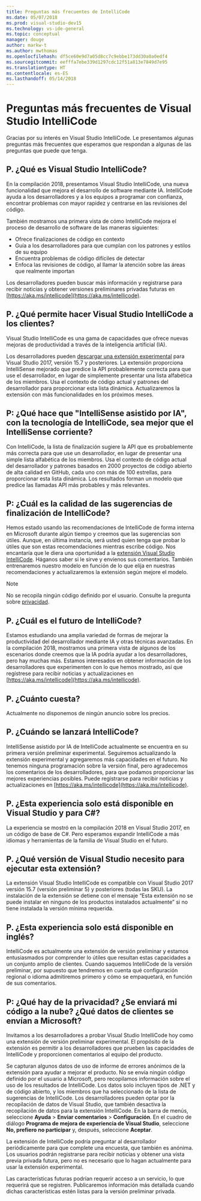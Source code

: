 ```yaml
---
title: Preguntas más frecuentes de IntelliCode
ms.date: 05/07/2018
ms.prod: visual-studio-dev15
ms.technology: vs-ide-general
ms.topic: conceptual
manager: douge
author: markw-t
ms.author: mwthomas
ms.openlocfilehash: df5ce60e9d7a05d8cc7c9ebbe173dd30a0a0edf4
ms.sourcegitcommit: eefffa7ebe339d1297cdc12f51a813e7849d7e95
ms.translationtype: HT
ms.contentlocale: es-ES
ms.lasthandoff: 05/14/2018
---
```

# Preguntas más frecuentes de Visual Studio IntelliCode

Gracias por su interés en Visual Studio IntelliCode. Le presentamos algunas preguntas más frecuentes que esperamos que respondan a algunas de las preguntas que puede que tenga.

## P. ¿Qué es Visual Studio IntelliCode?

En la compilación 2018, presentamos Visual Studio IntelliCode, una nueva funcionalidad que mejora el desarrollo de software mediante IA. IntelliCode ayuda a los desarrolladores y a los equipos a programar con confianza, encontrar problemas con mayor rapidez y centrarse en las revisiones del código.

También mostramos una primera vista de cómo IntelliCode mejora el proceso de desarrollo de software de las maneras siguientes:

- Ofrece finalizaciones de código en contexto
- Guía a los desarrolladores para que cumplan con los patrones y estilos de su equipo
- Encuentra problemas de código difíciles de detectar
- Enfoca las revisiones de código, al llamar la atención sobre las áreas que realmente importan

Los desarrolladores pueden buscar más información y registrarse para recibir noticias y obtener versiones preliminares privadas futuras en [https://aka.ms/intellicode](https://aka.ms/intellicode).

## P. ¿Qué permite hacer Visual Studio IntelliCode a los clientes?

Visual Studio IntelliCode es una gama de capacidades que ofrece nuevas mejoras de productividad a través de la inteligencia artificial (IA).

Los desarrolladores pueden [descargar una extensión experimental](https://go.microsoft.com/fwlink/?linkid=872707) para Visual Studio 2017, versión 15.7 y posteriores. La extensión proporciona IntelliSense mejorado que predice la API probablemente correcta para que use el desarrollador, en lugar de simplemente presentar una lista alfabética de los miembros. Usa el contexto de código actual y patrones del desarrollador para proporcionar esta lista dinámica. Actualizaremos la extensión con más funcionalidades en los próximos meses.

## P: ¿Qué hace que "IntelliSense asistido por IA", con la tecnología de IntelliCode, sea mejor que el IntelliSense corriente?

Con IntelliCode, la lista de finalización sugiere la API que es probablemente más correcta para que use un desarrollador, en lugar de presentar una simple lista alfabética de los miembros. Usa el contexto de código actual del desarrollador y patrones basados en 2000 proyectos de código abierto de alta calidad en GitHub, cada uno con más de 100 estrellas, para proporcionar esta lista dinámica. Los resultados forman un modelo que predice las llamadas API más probables y más relevantes.

## P: ¿Cuál es la calidad de las sugerencias de finalización de IntelliCode?

Hemos estado usando las recomendaciones de IntelliCode de forma interna en Microsoft durante algún tiempo y creemos que las sugerencias son útiles. Aunque, en última instancia, será usted quien tenga que probar lo útiles que son estas recomendaciones mientras escribe código. Nos encantaría que le diera una oportunidad a la [extensión Visual Studio IntelliCode](https://go.microsoft.com/fwlink/?linkid=872707). Háganos saber si le sirve y envíenos sus comentarios. También entrenaremos nuestro modelo en función de lo que elija en nuestras recomendaciones y actualizaremos la extensión según mejore el modelo.

> [!NOTE]
> No se recopila ningún código definido por el usuario. Consulte la pregunta sobre [privacidad](#privacy).

## P. ¿Cuál es el futuro de IntelliCode?

Estamos estudiando una amplia variedad de formas de mejorar la productividad del desarrollador mediante IA y otras técnicas avanzadas. En la compilación 2018, mostramos una primera vista de algunos de los escenarios donde creemos que la IA podría ayudar a los desarrolladores, pero hay muchas más. Estamos interesados en obtener información de los desarrolladores que experimenten con lo que hemos mostrado, así que regístrese para recibir noticias y actualizaciones en [https://aka.ms/intellicode](https://aka.ms/intellicode).

## P. ¿Cuánto cuesta?

Actualmente no disponemos de ningún anuncio sobre los precios.

## P. ¿Cuándo se lanzará IntelliCode?

IntelliSense asistido por IA de IntelliCode actualmente se encuentra en su primera versión preliminar experimental. Seguiremos actualizando la extensión experimental y agregaremos más capacidades en el futuro. No tenemos ninguna programación sobre la versión final, pero agradecemos los comentarios de los desarrolladores, para que podamos proporcionar las mejores experiencias posibles. Puede registrarse para recibir noticias y actualizaciones en [https://aka.ms/intellicode](https://aka.ms/intellicode).

## P. ¿Esta experiencia solo está disponible en Visual Studio y para C#?

La experiencia se mostró en la compilación 2018 en Visual Studio 2017, en un código de base de C#. Pero esperamos expandir IntelliCode a más idiomas y herramientas de la familia de Visual Studio en el futuro.

## P. ¿Qué versión de Visual Studio necesito para ejecutar esta extensión?

La extensión Visual Studio IntelliCode es compatible con Visual Studio 2017 versión 15.7 (versión preliminar 5) y posteriores (todas las SKU). La instalación de la extensión se detiene con el mensaje “Esta extensión no se puede instalar en ninguno de los productos instalados actualmente” si no tiene instalada la versión mínima requerida.

## P. ¿Esta experiencia solo está disponible en inglés?

IntelliCode es actualmente una extensión de versión preliminar y estamos entusiasmados por comprender lo útiles que resultan estas capacidades a un conjunto amplio de clientes. Cuando saquemos IntelliCode de la versión preliminar, por supuesto que tendremos en cuenta qué configuración regional o idioma admitiremos primero y cómo se empaquetará, en función de sus comentarios. 

## <a name="privacy"/> P: ¿Qué hay de la privacidad? ¿Se enviará mi código a la nube? ¿Qué datos de clientes se envían a Microsoft?

Invitamos a los desarrolladores a probar Visual Studio IntelliCode hoy como una extensión de versión preliminar experimental. El propósito de la extensión es permitir a los desarrolladores que prueben las capacidades de IntelliCode y proporcionen comentarios al equipo del producto.

Se capturan algunos datos de uso de informe de errores anónimos de la extensión para ayudar a mejorar el producto. No se envía ningún código definido por el usuario a Microsoft, pero recopilamos información sobre el uso de los resultados de IntelliCode. Los datos solo incluyen tipos de .NET y de código abierto, y los miembros que ha seleccionado de la lista de sugerencias de IntelliCode. Los desarrolladores pueden optar por la recopilación de datos de Visual Studio, que también desactiva la recopilación de datos para la extensión IntelliCode. En la barra de menús, seleccione **Ayuda** > **Enviar comentarios** > **Configuración**. En el cuadro de diálogo **Programa de mejora de experiencia de Visual Studio**, seleccione **No, prefiero no participar** y, después, seleccione **Aceptar**.

La extensión de IntelliCode podría preguntar al desarrollador periódicamente para que complete una encuesta, que también es anónima. Los usuarios podrán registrarse para recibir noticias y obtener una vista previa privada futura, pero no es necesario que lo hagan actualmente para usar la extensión experimental.

Las características futuras podrían requerir acceso a un servicio, lo que requerirá que se registren. Publicaremos información más detallada cuando dichas características estén listas para la versión preliminar privada.
